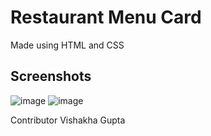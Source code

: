 # Restaurant Menu Card
Made using HTML and CSS

## Screenshots
![image](https://user-images.githubusercontent.com/59644712/179747900-8da6b0e8-f1fa-4d97-9a66-ae1c35fb665f.png)
![image](https://user-images.githubusercontent.com/59644712/179748153-d07527e5-44d2-4c9b-9fee-706f2cb1994e.png)

Contributor Vishakha Gupta
